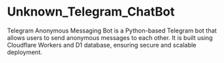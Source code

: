 # Unknown_Telegram_ChatBot
Telegram Anonymous Messaging Bot is a Python-based Telegram bot that allows users to send anonymous messages to each other. It is built using Cloudflare Workers and D1 database, ensuring secure and scalable deployment.
